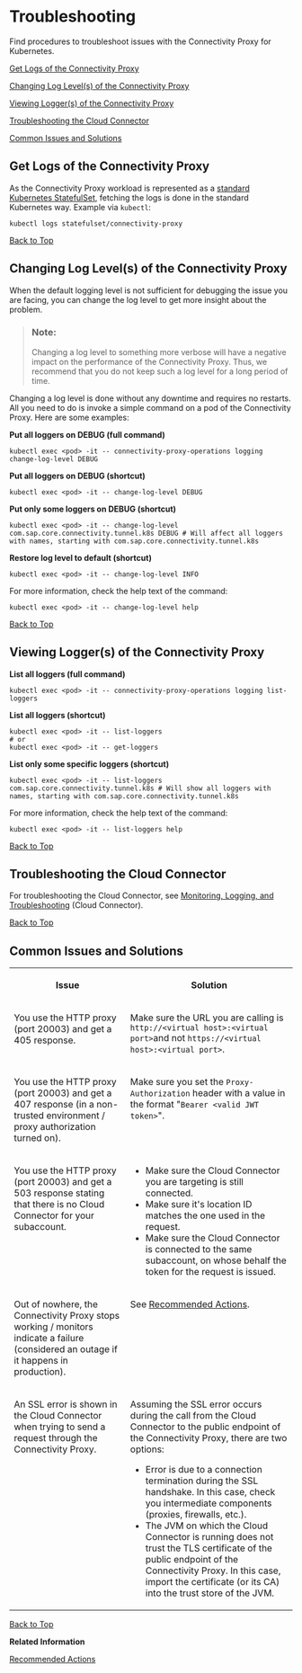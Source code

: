 <!-- loioe7a04d9b30144f40ab0ca3b275ced93f -->

# Troubleshooting

Find procedures to troubleshoot issues with the Connectivity Proxy for Kubernetes.

[Get Logs of the Connectivity Proxy](troubleshooting-e7a04d9.md#loioe7a04d9b30144f40ab0ca3b275ced93f__get)

[Changing Log Level\(s\) of the Connectivity Proxy](troubleshooting-e7a04d9.md#loioe7a04d9b30144f40ab0ca3b275ced93f__change)

[Viewing Logger\(s\) of the Connectivity Proxy](troubleshooting-e7a04d9.md#loioe7a04d9b30144f40ab0ca3b275ced93f__view)

[Troubleshooting the Cloud Connector](troubleshooting-e7a04d9.md#loioe7a04d9b30144f40ab0ca3b275ced93f__cc)

[Common Issues and Solutions](troubleshooting-e7a04d9.md#loioe7a04d9b30144f40ab0ca3b275ced93f__issues)



<a name="loioe7a04d9b30144f40ab0ca3b275ced93f__get"/>

## Get Logs of the Connectivity Proxy

As the Connectivity Proxy workload is represented as a [standard Kubernetes StatefulSet](https://kubernetes.io/docs/concepts/workloads/controllers/statefulset/), fetching the logs is done in the standard Kubernetes way. Example via `kubectl`:

```
kubectl logs statefulset/connectivity-proxy
```

[Back to Top](troubleshooting-e7a04d9.md#loioe7a04d9b30144f40ab0ca3b275ced93f__top)



<a name="loioe7a04d9b30144f40ab0ca3b275ced93f__change"/>

## Changing Log Level\(s\) of the Connectivity Proxy

When the default logging level is not sufficient for debugging the issue you are facing, you can change the log level to get more insight about the problem.

> ### Note:  
> Changing a log level to something more verbose will have a negative impact on the performance of the Connectivity Proxy. Thus, we recommend that you do not keep such a log level for a long period of time.

Changing a log level is done without any downtime and requires no restarts. All you need to do is invoke a simple command on a pod of the Connectivity Proxy. Here are some examples:

**Put all loggers on DEBUG \(full command\)**

```
kubectl exec <pod> -it -- connectivity-proxy-operations logging change-log-level DEBUG
```

**Put all loggers on DEBUG \(shortcut\)**

```
kubectl exec <pod> -it -- change-log-level DEBUG
```

**Put only some loggers on DEBUG \(shortcut\)**

```
kubectl exec <pod> -it -- change-log-level com.sap.core.connectivity.tunnel.k8s DEBUG # Will affect all loggers with names, starting with com.sap.core.connectivity.tunnel.k8s
```

**Restore log level to default \(shortcut\)**

```
kubectl exec <pod> -it -- change-log-level INFO
```

For more information, check the help text of the command:

```
kubectl exec <pod> -it -- change-log-level help
```

[Back to Top](troubleshooting-e7a04d9.md#loioe7a04d9b30144f40ab0ca3b275ced93f__top)



<a name="loioe7a04d9b30144f40ab0ca3b275ced93f__view"/>

## Viewing Logger\(s\) of the Connectivity Proxy

**List all loggers \(full command\)**

```
kubectl exec <pod> -it -- connectivity-proxy-operations logging list-loggers
```

**List all loggers \(shortcut\)**

```
kubectl exec <pod> -it -- list-loggers
# or
kubectl exec <pod> -it -- get-loggers
```

**List only some specific loggers \(shortcut\)**

```
kubectl exec <pod> -it -- list-loggers com.sap.core.connectivity.tunnel.k8s # Will show all loggers with names, starting with com.sap.core.connectivity.tunnel.k8s
```

For more information, check the help text of the command:

```
kubectl exec <pod> -it -- list-loggers help
```

[Back to Top](troubleshooting-e7a04d9.md#loioe7a04d9b30144f40ab0ca3b275ced93f__top)



<a name="loioe7a04d9b30144f40ab0ca3b275ced93f__cc"/>

## Troubleshooting the Cloud Connector

For troubleshooting the Cloud Connector, see [Monitoring, Logging, and Troubleshooting](monitoring-logging-and-troubleshooting-e7df7f1.md) \(Cloud Connector\).

[Back to Top](troubleshooting-e7a04d9.md#loioe7a04d9b30144f40ab0ca3b275ced93f__top)



<a name="loioe7a04d9b30144f40ab0ca3b275ced93f__issues"/>

## Common Issues and Solutions


<table>
<tr>
<th valign="top">

Issue

</th>
<th valign="top">

Solution

</th>
</tr>
<tr>
<td valign="top">

You use the HTTP proxy \(port 20003\) and get a 405 response.

</td>
<td valign="top">

Make sure the URL you are calling is `http://<virtual host>:<virtual port>`and not `https://<virtual host>:<virtual port>`.

</td>
</tr>
<tr>
<td valign="top">

You use the HTTP proxy \(port 20003\) and get a 407 response \(in a non-trusted environment / proxy authorization turned on\).

</td>
<td valign="top">

Make sure you set the `Proxy-Authorization` header with a value in the format "`Bearer <valid JWT token>`".

</td>
</tr>
<tr>
<td valign="top">

You use the HTTP proxy \(port 20003\) and get a 503 response stating that there is no Cloud Connector for your subaccount.

</td>
<td valign="top">

-   Make sure the Cloud Connector you are targeting is still connected.
-   Make sure it's location ID matches the one used in the request.
-   Make sure the Cloud Connector is connected to the same subaccount, on whose behalf the token for the request is issued.



</td>
</tr>
<tr>
<td valign="top">

Out of nowhere, the Connectivity Proxy stops working / monitors indicate a failure \(considered an outage if it happens in production\).

</td>
<td valign="top">

See [Recommended Actions](recommended-actions-aec9009.md).

</td>
</tr>
<tr>
<td valign="top">

An SSL error is shown in the Cloud Connector when trying to send a request through the Connectivity Proxy.

</td>
<td valign="top">

Assuming the SSL error occurs during the call from the Cloud Connector to the public endpoint of the Connectivity Proxy, there are two options:

-   Error is due to a connection termination during the SSL handshake. In this case, check you intermediate components \(proxies, firewalls, etc.\).
-   The JVM on which the Cloud Connector is running does not trust the TLS certificate of the public endpoint of the Connectivity Proxy. In this case, import the certificate \(or its CA\) into the trust store of the JVM.



</td>
</tr>
</table>

[Back to Top](troubleshooting-e7a04d9.md#loioe7a04d9b30144f40ab0ca3b275ced93f__top)

**Related Information**  


[Recommended Actions](recommended-actions-aec9009.md "Find procedures to resolve an outage of the Connectivity Proxy for Kubernetes functionality.")

